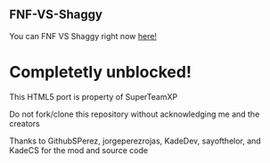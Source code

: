 ## FNF-VS-Shaggy

You can FNF VS Shaggy right now [here!](https://zndndnxnxnxnxnxnxnxn.github.io/FNF-VS-Shaggy/)

# Completetly unblocked!

This HTML5 port is property of SuperTeamXP

Do not fork/clone this repository without acknowledging me and the creators

Thanks to GithubSPerez, jorgeperezrojas, KadeDev, sayofthelor, and KadeCS for the mod and source code
